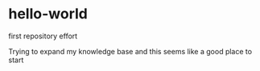 # hello-world
first repository effort

Trying to expand my knowledge base and this seems like a good place to start
